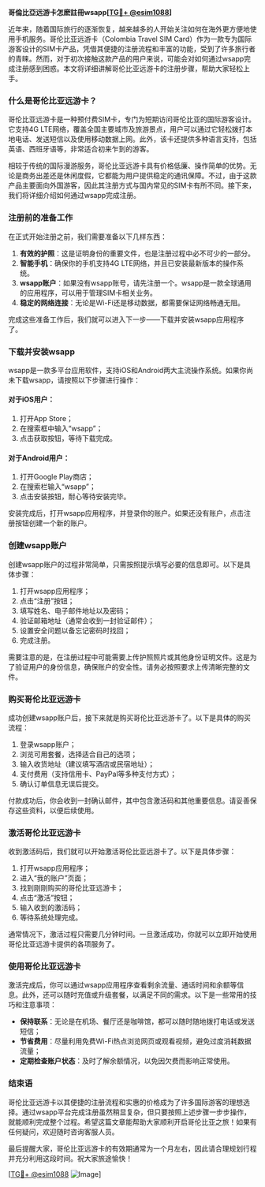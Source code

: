 **哥倫比亞远游卡怎麽註冊wsapp[[TG💪+ @esim1088](https://t.me/s/esim1088)]**

近年来，随着国际旅行的逐渐恢复，越来越多的人开始关注如何在海外更方便地使用手机服务。哥伦比亚远游卡（Colombia Travel SIM Card）作为一款专为国际游客设计的SIM卡产品，凭借其便捷的注册流程和丰富的功能，受到了许多旅行者的青睐。然而，对于初次接触这款产品的用户来说，可能会对如何通过wsapp完成注册感到困惑。本文将详细讲解哥伦比亚远游卡的注册步骤，帮助大家轻松上手。

### 什么是哥伦比亚远游卡？

哥伦比亚远游卡是一种预付费SIM卡，专门为短期访问哥伦比亚的国际游客设计。它支持4G LTE网络，覆盖全国主要城市及旅游景点，用户可以通过它轻松拨打本地电话、发送短信以及使用移动数据上网。此外，该卡还提供多种语言支持，包括英语、西班牙语等，非常适合初来乍到的游客。

相较于传统的国际漫游服务，哥伦比亚远游卡具有价格低廉、操作简单的优势。无论是商务出差还是休闲度假，它都能为用户提供稳定的通讯保障。不过，由于这款产品主要面向外国游客，因此其注册方式与国内常见的SIM卡有所不同。接下来，我们将详细介绍如何通过wsapp完成注册。

### 注册前的准备工作

在正式开始注册之前，我们需要准备以下几样东西：

1. **有效的护照**：这是证明身份的重要文件，也是注册过程中必不可少的一部分。
2. **智能手机**：确保你的手机支持4G LTE网络，并且已安装最新版本的操作系统。
3. **wsapp账户**：如果没有wsapp账号，请先注册一个。wsapp是一款全球通用的应用程序，可以用于管理SIM卡相关业务。
4. **稳定的网络连接**：无论是Wi-Fi还是移动数据，都需要保证网络畅通无阻。

完成这些准备工作后，我们就可以进入下一步——下载并安装wsapp应用程序了。

### 下载并安装wsapp

wsapp是一款多平台应用软件，支持iOS和Android两大主流操作系统。如果你尚未下载wsapp，请按照以下步骤进行操作：

#### 对于iOS用户：
1. 打开App Store；
2. 在搜索框中输入“wsapp”；
3. 点击获取按钮，等待下载完成。

#### 对于Android用户：
1. 打开Google Play商店；
2. 在搜索栏输入“wsapp”；
3. 点击安装按钮，耐心等待安装完毕。

安装完成后，打开wsapp应用程序，并登录你的账户。如果还没有账户，点击注册按钮创建一个新的账户。

### 创建wsapp账户

创建wsapp账户的过程非常简单，只需按照提示填写必要的信息即可。以下是具体步骤：

1. 打开wsapp应用程序；
2. 点击“注册”按钮；
3. 填写姓名、电子邮件地址以及密码；
4. 验证邮箱地址（通常会收到一封验证邮件）；
5. 设置安全问题以备忘记密码时找回；
6. 完成注册。

需要注意的是，在注册过程中可能需要上传护照照片或其他身份证明文件。这是为了验证用户的身份信息，确保账户的安全性。请务必按照要求上传清晰完整的文件。

### 购买哥伦比亚远游卡

成功创建wsapp账户后，接下来就是购买哥伦比亚远游卡了。以下是具体的购买流程：

1. 登录wsapp账户；
2. 浏览可用套餐，选择适合自己的选项；
3. 输入收货地址（建议填写酒店或民宿地址）；
4. 支付费用（支持信用卡、PayPal等多种支付方式）；
5. 确认订单信息无误后提交。

付款成功后，你会收到一封确认邮件，其中包含激活码和其他重要信息。请妥善保存这些资料，以便后续使用。

### 激活哥伦比亚远游卡

收到激活码后，我们就可以开始激活哥伦比亚远游卡了。以下是具体步骤：

1. 打开wsapp应用程序；
2. 进入“我的账户”页面；
3. 找到刚刚购买的哥伦比亚远游卡；
4. 点击“激活”按钮；
5. 输入收到的激活码；
6. 等待系统处理完成。

通常情况下，激活过程只需要几分钟时间。一旦激活成功，你就可以立即开始使用哥伦比亚远游卡提供的各项服务了。

### 使用哥伦比亚远游卡

激活完成后，你可以通过wsapp应用程序查看剩余流量、通话时间和余额等信息。此外，还可以随时充值或升级套餐，以满足不同的需求。以下是一些常用的技巧和注意事项：

- **保持联系**：无论是在机场、餐厅还是咖啡馆，都可以随时随地拨打电话或发送短信；
- **节省费用**：尽量利用免费Wi-Fi热点浏览网页或观看视频，避免过度消耗数据流量；
- **定期检查账户状态**：及时了解余额情况，以免因欠费而影响正常使用。

### 结束语

哥伦比亚远游卡以其便捷的注册流程和实惠的价格成为了许多国际游客的理想选择。通过wsapp平台完成注册虽然稍显复杂，但只要按照上述步骤一步步操作，就能顺利完成整个过程。希望这篇文章能帮助大家顺利开启哥伦比亚之旅！如果有任何疑问，欢迎随时咨询客服人员。

最后提醒大家，哥伦比亚远游卡的有效期通常为一个月左右，因此请合理规划行程并充分利用这段时间。祝大家旅途愉快！

[[TG💪+ @esim1088](https://t.me/s/esim1088) ![Image](https://i.postimg.cc/4NQfJmqS/Snipaste-2025-05-13-00-14-12.png)]